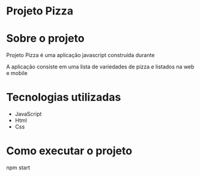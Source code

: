 # Projeto Pizza

# Sobre o projeto

Projeto Pizza é uma aplicação javascript construída durante

A aplicação consiste em uma lista de variedades de pizza e listados na web e mobile

# Tecnologias utilizadas
- JavaScript
- Html
- Css

# Como executar o projeto

npm start





